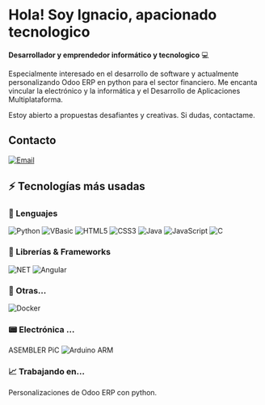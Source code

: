 # Hola! Soy Ignacio, apacionado tecnologico

**Desarrollador y emprendedor informático y tecnologico** 💻 

Especialmente interesado en el desarrollo de software y actualmente personalizando Odoo ERP en python para el sector financiero. Me encanta vincular la electrónico y la informática y el Desarrollo de Aplicaciones Multiplataforma.

Estoy abierto a propuestas desafiantes y creativas. Si dudas, contactame.

## Contacto

[![Email](https://img.shields.io/badge/Mail-D14836?style=for-the-badge&logo=gmail&logoColor=white)](mailto:lopezignacio@gmail.com)

## ⚡ Tecnologías más usadas

### 🚀 Lenguajes

![Python](https://img.shields.io/badge/Python-FFD43B?style=for-the-badge&logo=python&logoColor=306998)
![VBasic](https://img.shields.io/badge/VBasic-FFA43F?style=for-the-badge&logo=vbasic&logoColor=306998)
![HTML5](https://img.shields.io/badge/HTML5-E34F26?style=for-the-badge&logo=html5&logoColor=white)
![CSS3](https://img.shields.io/badge/CSS3-1572B6?style=for-the-badge&logo=css3&logoColor=white)
![Java](https://img.shields.io/badge/Java-ED8B00?style=for-the-badge&logo=java&logoColor=white)
![JavaScript](https://img.shields.io/badge/JavaScript-323330?style=for-the-badge&logo=javascript&logoColor=F7DF1E)
![C](https://img.shields.io/badge/C-00599C?style=for-the-badge&logo=c&logoColor=white)

### 🧩 Librerías & Frameworks 

![NET](https://img.shields.io/badge/.NET-512BD4?style=for-the-badge&logo=dotnet&logoColor=white)
![Angular](https://img.shields.io/badge/Angular-DD0031?style=for-the-badge&logo=angular&logoColor=white)

### 📘 Otras...

![Docker](https://img.shields.io/badge/Docker-2CA5E0?style=for-the-badge&logo=docker&logoColor=white)

### 📟 Electrónica ...

ASEMBLER
PiC
![Arduino](http://www.w3.org/2000/svg)
ARM

### 📈 Trabajando en...

Personalizaciones de Odoo ERP con python.
